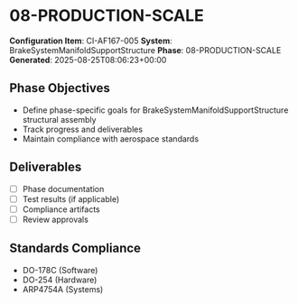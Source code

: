 # 08-PRODUCTION-SCALE

**Configuration Item**: CI-AF167-005
**System**: BrakeSystemManifoldSupportStructure
**Phase**: 08-PRODUCTION-SCALE
**Generated**: 2025-08-25T08:06:23+00:00

## Phase Objectives
- Define phase-specific goals for BrakeSystemManifoldSupportStructure structural assembly
- Track progress and deliverables
- Maintain compliance with aerospace standards

## Deliverables
- [ ] Phase documentation
- [ ] Test results (if applicable)
- [ ] Compliance artifacts
- [ ] Review approvals

## Standards Compliance
- DO-178C (Software)
- DO-254 (Hardware)
- ARP4754A (Systems)

